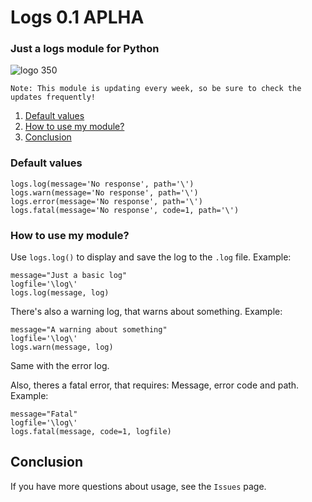 # Logs 0.1 APLHA
### Just a logs module for Python

![logo 350](https://user-images.githubusercontent.com/90092906/236025011-d42c4ee8-624a-4656-92d5-5f120d49a18e.png)

```Note: This module is updating every week, so be sure to check the updates frequently!```

1. [Default values](https://github.com/FaserGer853/Logs/edit/main/README.md#default-values)
2. [How to use my module?](https://github.com/FaserGer853/Logs/edit/main/README.md#how-to-use-my-module)
3. [Conclusion](https://github.com/FaserGer853/Logs/edit/main/README.md#conclusion)

### Default values
```
logs.log(message='No response', path='\')
logs.warn(message='No response', path='\')
logs.error(message='No response', path='\')
logs.fatal(message='No response', code=1, path='\')
```



### How to use my module?

  Use ```logs.log()``` to display and save the log to the ```.log``` file.
Example:
```
message="Just a basic log"
logfile='\log\'
logs.log(message, log)
```

  There's also a warning log, that warns about something.
Example:
```
message="A warning about something"
logfile='\log\'
logs.warn(message, log)
```
  Same with the error log.
  
  Also, theres a fatal error, that requires: Message, error code and path.
 Example:
```
message="Fatal"
logfile='\log\'
logs.fatal(message, code=1, logfile)
```

## Conclusion

If you have more questions about usage, see the ```Issues``` page.
